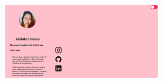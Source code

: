 ![img](https://github.com/Gislainesgama/Sobre-mim/blob/main/Captura%20de%20tela%202023-12-02%20160901.png?raw=true)
